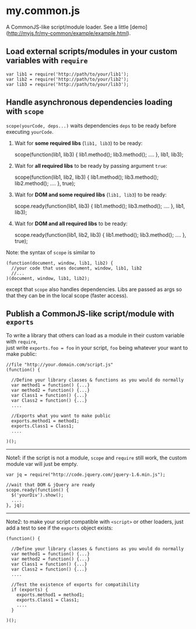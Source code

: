 # my.common.js

A CommonJS-like script/module loader.
See a little [demo] (http://myjs.fr/my-common/example/example.html).

## Load external scripts/modules in your custom variables with `require`

    var lib1 = require('http://path/to/your/lib1');
    var lib2 = require('http://path/to/your/lib2');
    var lib3 = require('http://path/to/your/lib3');


## Handle asynchronous dependencies loading with `scope`

`scope(yourCode, deps...)` waits dependencies `deps` to be ready before executing `yourCode`.


1) Wait for **some required libs** (`lib1, lib3`) to be ready:

    scope(function(lib1, lib3) {
      lib1.method();
      lib3.method();
      ....
    }, lib1, lib3);


2) Wait for **all required libs** to be ready by passing argument `true`:

    scope(function(lib1, lib2, lib3) {
      lib1.method();
      lib3.method();
      lib2.method();
      ....
    }, true);


3) Wait for **DOM and some required libs** (`lib1, lib3`) to be ready:

    scope.ready(function(lib1, lib3) {
      lib1.method();
      lib3.method();
      ....
    }, lib1, lib3);


4) Wait for **DOM and all required libs** to be ready:

    scope.ready(function(lib1, lib2, lib3) {
      lib1.method();
      lib3.method();
      ....
    }, true);


Note: the syntax of `scope` is similar to

    (function(document, window, lib1, lib2) {
      //your code that uses document, window, lib1, lib2
      //...
    )(document, window, lib1, lib2);

except that `scope` also handles dependencies.
Libs are passed as args so that they can be in the local scope (faster access).

## Publish a CommonJS-like script/module with `exports`

To write a library that others can load as a module in their custom variable with `require`,  
just write `exports.foo = foo` in your script, `foo` being whatever your want to make public:

    //file "http://your.domain.com/script.js"
    (function() {

      //Define your library classes & functions as you would do normally
      var method1 = function() {...}
      var method2 = function() {...}
      var Class1 = function() {...}
      var Class2 = function() {...}
      ....

      //Exports what you want to make public
      exports.method1 = method1;
      exports.Class1 = Class1;
      ....

    )();

---
Note1: if the script is not a module, `scope` and `require` still work,
the custom module var will just be empty.

    var jq = require("http://code.jquery.com/jquery-1.6.min.js");

    //wait that DOM & jQuery are ready
    scope.ready(function() {
      $('yourDiv').show();
      ....
    }, jq);

---
Note2: to make your script compatible with `<script>` or other loaders,
just add a test to see if the `exports` object exists:

    (function() {

      //Define your library classes & functions as you would do normally
      var method1 = function() {...}
      var method2 = function() {...}
      var Class1 = function() {...}
      var Class2 = function() {...}
      ....

      //Test the existence of exports for compatibility
      if (exports) {
        exports.method1 = method1;
        exports.Class1 = Class1;
        ....
      }

    )();

